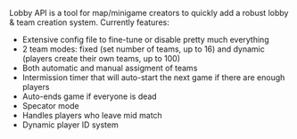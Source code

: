 Lobby API is a tool for map/minigame creators to quickly add a robust lobby & team creation system. Currently features:

* Extensive config file to fine-tune or disable pretty much everything
* 2 team modes: fixed (set number of teams, up to 16) and dynamic (players create their own teams, up to 100)
* Both automatic and manual assigment of teams
* Intermission timer that will auto-start the next game if there are enough players
* Auto-ends game if everyone is dead
* Specator mode
* Handles players who leave mid match
* Dynamic player ID system
